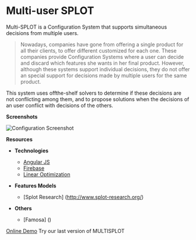 # Multi-user SPLOT

Multi-SPLOT is a Configuration System that supports simultaneous decisions from multiple users.

> Nowadays, companies have gone from offering a
> single product for all their clients, to offer different customized
> for each one.
> These companies provide Configuration Systems
> where a user can decide and discard which features she wants
> in her final product. However, although these systems support
> individual decisions, they do not offer an special support for
> decisions made by multiple users for the same product.



This system uses offthe-shelf solvers to determine if these decisions are not conflicting among them, and to propose solutions when the decisions of an
user conflict with decisions of the others.

**Screenshots**

![Configuration Screenshot](https://firebasestorage.googleapis.com/v0/b/splot3-31f45.appspot.com/o/templates%2FCaptura%20de%20pantalla%202016-11-22%20a%20las%209.51.07%20p.m..png?alt=media&token=f4169c28-ff92-466b-9f3d-a3cc6ead7004)


**Resources**

- **Technologies**
  - [Angular JS](www.angularjs.com)
  - [Firebase](www.console.firebase.google.com)
  - [Linear Optimization](https://developers.google.com/apps-script/reference/optimization/linear-optimization-constraint)

- **Features Models**
  - [Splot Research] (http://www.splot-research.org/)

- **Others**
  - [Famosa] ()

[Online Demo](https://sebasg22.github.io/SPLOT) Try our last version of MULTISPLOT


 